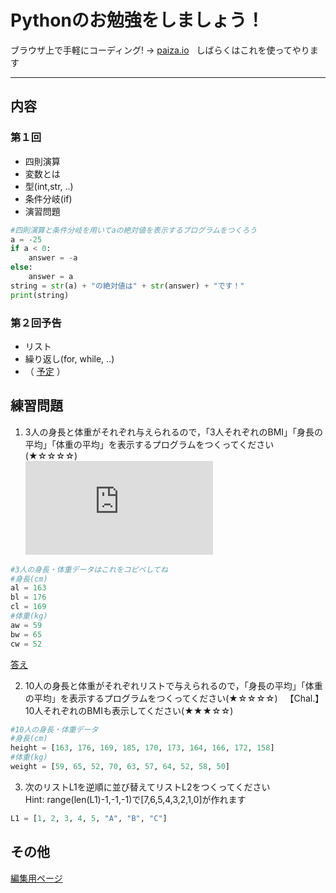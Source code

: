 # Pythonのお勉強をしましょう！  

ブラウザ上で手軽にコーディング! → [paiza.io](https://paiza.io/ja)  
しばらくはこれを使ってやります
* * *

## 内容  
### 第１回  
- 四則演算  
- 変数とは  
- 型(int,str, ..)  
- 条件分岐(if)  
- 演習問題  
```python
#四則演算と条件分岐を用いてaの絶対値を表示するプログラムをつくろう
a = -25
if a < 0:
    answer = -a
else:
    answer = a
string = str(a) + "の絶対値は" + str(answer) + "です！"
print(string)
```


### 第２回予告  
- リスト  
- 繰り返し(for, while, ..)
- （ [予定](./2.html) ）

## 練習問題 
1. 3人の身長と体重がそれぞれ与えられるので，「3人それぞれのBMI」「身長の平均」「体重の平均」を表示するプログラムをつくってください(★☆☆☆☆)  
![eq1](https://latex.codecogs.com/svg.latex?%7B%5Ccolor%7BGreen%7D%20%5Ctextup%7BBMI%7D%3D%5Cfrac%7B%5Ctextup%7Bweight%5Bkg%5D%7D%7D%7B%28%5Ctextup%7Bheight%5Bm%5D%7D%29%5E2%7D%7D)
```python
#3人の身長・体重データはこれをコピペしてね
#身長(cm)
al = 163
bl = 176
cl = 169
#体重(kg)
aw = 59
bw = 65
cw = 52
```
[答え](./answer.html)  

2. 10人の身長と体重がそれぞれリストで与えられるので，「身長の平均」「体重の平均」を表示するプログラムをつくってください(★☆☆☆☆)   
【Chal.】10人それぞれのBMIも表示してください(★★★☆☆)  
```python
#10人の身長・体重データ
#身長(cm)
height = [163, 176, 169, 185, 170, 173, 164, 166, 172, 158]
#体重(kg)
weight = [59, 65, 52, 70, 63, 57, 64, 52, 58, 50]
```

3. 次のリストL1を逆順に並び替えてリストL2をつくってください  
Hint: range(len(L1)-1,-1,-1)で[7,6,5,4,3,2,1,0]が作れます  
```python
L1 = [1, 2, 3, 4, 5, "A", "B", "C"]
```


## その他

 [編集用ページ](https://github.com/Ray-mech/learnPython/edit/master/index.md)  
